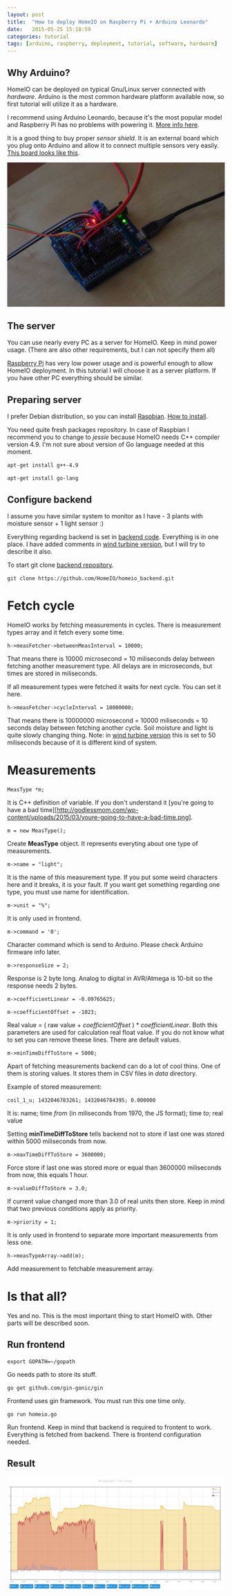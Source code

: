 ```yaml
---
layout: post
title:  "How to deploy HomeIO on Raspberry Pi + Arduino Leonardo"
date:   2015-05-25 15:18:59
categories: tutorial
tags: [arduino, raspberry, deployment, tutorial, software, hardware]
---
```


[arduino-leonardo]:             http://www.arduino.cc/en/Main/ArduinoBoardLeonardo
[arduino-leonardo-shield]:      http://mlm-s2-p.mlstatic.com/sensor-shield-v50-expansion-para-arduino-uno-leonardo-mega-16954-MLM20129830675_072014-O.jpg
[raspberry]:                    https://www.raspberrypi.org/
[raspbian]:                     https://www.raspbian.org/
[raspbian-install-to-sd]:       http://www.instructables.com/id/How-to-install-Rasbian-Wheezy-on-the-Raspberry-P/
[backend]:                      https://github.com/HomeIO/homeio_backend/
[backend-git]:                  https://github.com/HomeIO/homeio_backend.git
[backend-arduino-main.cpp]:     https://github.com/HomeIO/homeio_backend/blob/master/src/mains/main_arduino.cpp
[backend-wind-main.cpp]:        https://github.com/HomeIO/homeio_backend/blob/master/src/mains/main.cpp

Why Arduino?
------------

HomeIO can be deployed on typical Gnu/Linux server connected with _hardware_. Arduino is the
most common hardware platform available now, so first tutorial will utilize it as a hardware.

I recommend using Arduino Leonardo, because it's the most popular model and Raspberry Pi has
no problems with powering it. [More info here][arduino-leonardo].

It is a good thing to buy proper _sensor shield_. It is an external board which you plug onto
Arduino and allow it to connect multiple sensors very easily. [This board looks like this][arduino-leonardo-shield].

![Arduino Leonardo with sensor shield](/images/arduino_with_shield2.jpg)

The server
----------

You can use nearly every PC as a server for HomeIO. Keep in mind power usage. (There are also
other requirements, but I can not specify them all)

[Raspberry Pi][raspberry] has very low power usage and is powerful enough to allow 
HomeIO deployment. In this tutorial I will choose it as a server platform. If you have other PC
everything should be similar.

Preparing server
----------------

I prefer Debian distribution, so you can install [Raspbian][raspbian]. [How to install][raspbian-install-to-sd].

You need quite fresh packages repository. In case of Raspbian I recommend you to change to _jessie_ because
HomeIO needs C++ compiler version 4.9. I'm not sure about version of Go language needed at this moment.

```
apt-get install g++-4.9
```

```
apt-get install go-lang
```

Configure backend
-----------------

I assume you have similar system to monitor as I have - 3 plants with moisture sensor + 1 light sensor :)

Everything regarding backend is set in [backend code][backend-arduino-main.cpp]. Everything is in one place.
I have added comments in [wind turbine version][backend-wind-main.cpp], but I will try to describe it also.

To start git clone [backend repository][backend].

```
git clone https://github.com/HomeIO/homeio_backend.git
```

Fetch cycle
===========

HomeIO works by fetching measurements in cycles. There is measurement types array and it fetch every some time.

```
h->measFetcher->betweenMeasInterval = 10000;
```

That means there is 10000 microsecond = 10 miliseconds delay between fetching another measurement type. All delays are in microseconds,
but times are stored in miliseconds.

If all measurement types were fetched it waits for next cycle. You can set it here.

```
h->measFetcher->cycleInterval = 10000000;
```

That means there is 10000000 microsecond = 10000 miliseconds = 10 seconds delay between fetching another cycle. Soil
moisture and light is quite slowly changing thing. Note: in [wind turbine version][backend-wind-main.cpp] this is set to 50
miliseconds because of it is different kind of system.

Measurements
============

```
MeasType *m;
```

It is C++ definition of variable. If you don't understand it
[you're going to have a bad time][http://godlessmom.com/wp-content/uploads/2015/03/youre-going-to-have-a-bad-time.png].

```
m = new MeasType();
```

Create **MeasType** object. It represents everyting about one type of measurements.

```
m->name = "light";
```

It is the name of this measurement type. If you put some weird characters here and it breaks, it is your fault.
If you want get something regarding one type, you must use name for identification.

```
m->unit = "%";
```

It is only used in frontend.

```
m->command = '0';
```

Character command which is send to Arduino. Please check Arduino firmware info later.

```
m->responseSize = 2;
```

Response is 2 byte long. Analog to digital in AVR/Atmega is 10-bit so the response needs 2 bytes.

```
m->coefficientLinear = -0.09765625;
```

```
m->coefficientOffset = -1023;
```

Real value = ( raw value + _coefficientOffset_ ) * _coefficientLinear_. Both this parameters are used for calculation real
float value. If you do not know what to set you can remove theese lines. There are default values.

```
m->minTimeDiffToStore = 5000;
```

Apart of fetching measurements backend can do a lot of cool thins. One of them is storing values. It stores
them in CSV files in _data_ directory.

Example of stored measurement:

```
coil_1_u; 1432046783261; 1432046784395; 0.000000
```

It is: name; time _from_ (in miliseconds from 1970, the JS format); time _to_; real value

Setting **minTimeDiffToStore** tells backend not to store if last one was stored
within 5000 miliseconds from now.

```
m->maxTimeDiffToStore = 3600000;
```

Force store if last one was stored more or equal than 3600000 miliseconds from now, this
equals 1 hour.

```
m->valueDiffToStore = 3.0;
```

If current value changed more than 3.0 of real units then store. Keep in mind that two
previous conditions apply as priority.

```
m->priority = 1;
```

It is only used in frontend to separate more important measurements from less one.

```
h->measTypeArray->add(m);
```

Add measurement to fetchable measurement array. 

Is that all?
============

Yes and no. This is the most important thing to start HomeIO with. Other parts will
be described soon.

Run frontend
------------

```
export GOPATH=~/gopath
```

Go needs path to store its stuff.

```
go get github.com/gin-gonic/gin
```

Frontend uses gin framework. You must run this one time only.

```
go run homeio.go
```

Run frontend. Keep in mind that backend is required to frontent to work. Everything
is fetched from backend. There is frontend configuration needed.

Result
------

![Multigraph sample](/images/homeio4.png)